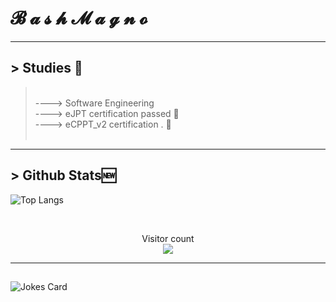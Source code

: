 # 𝓑 𝓪 𝓼 𝓱 𝓜 𝓪 𝓰 𝓷 𝓸
<hr>

## > Studies 📖
> <br />
> ----> Software Engineering
> <br />
> ----> eJPT certification passed 💭
> <br />
> ----> eCPPT_v2 certification . 🖤
> <br />
> <br />
<hr>

## > Github Stats🆕

  ![Top Langs](https://github-readme-stats.vercel.app/api/top-langs/?username=BashMagno&langs_count=7)

<br />
<p align="center"> 
  Visitor count<br>
  <img src="https://profile-counter.glitch.me/BashMagno/count.svg" />
</p>

---
##
![Jokes Card](https://readme-jokes.vercel.app/api)

 

